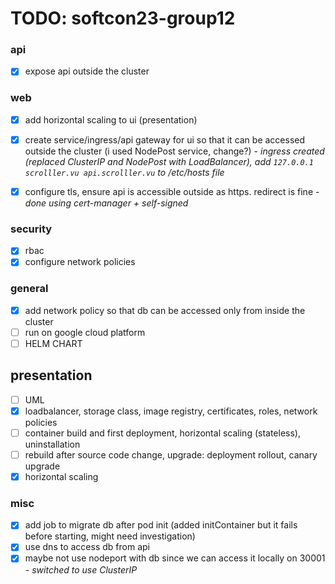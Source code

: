 # TODO: softcon23-group12

### api

- [x] expose api outside the cluster

### web

- [x] add horizontal scaling to ui (presentation)
- [x] create service/ingress/api gateway for ui so that it can be accessed outside the cluster (i used NodePost service, change?) - _ingress created (replaced ClusterIP and NodePost with LoadBalancer), add `127.0.0.1 scrolller.vu api.scrolller.vu` to /etc/hosts file_

- [x] configure tls, ensure api is accessible outside as https. redirect is fine - _done using cert-manager + self-signed_

### security

- [x] rbac
- [x] configure network policies

### general

- [x] add network policy so that db can be accessed only from inside the cluster
- [ ] run on google cloud platform
- [ ] HELM CHART

## presentation

- [ ] UML
- [x] loadbalancer, storage class, image registry, certificates, roles, network policies
- [ ] container build and first deployment, horizontal scaling (stateless), uninstallation
- [ ] rebuild after source code change, upgrade: deployment rollout, canary upgrade
- [x] horizontal scaling

### misc

- [x] add job to migrate db after pod init (added initContainer but it fails before starting, might need investigation)
- [x] use dns to access db from api
- [x] maybe not use nodeport with db since we can access it locally on 30001 - _switched to use ClusterIP_
